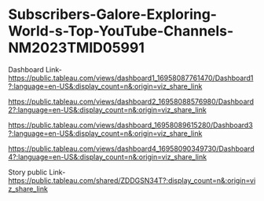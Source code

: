 # Subscribers-Galore-Exploring-World-s-Top-YouTube-Channels-NM2023TMID05991


Dashboard Link-https://public.tableau.com/views/dashboard1_16958087761470/Dashboard1?:language=en-US&:display_count=n&:origin=viz_share_link

https://public.tableau.com/views/dashboard2_16958088576980/Dashboard2?:language=en-US&:display_count=n&:origin=viz_share_link

https://public.tableau.com/views/dashboard_16958089615280/Dashboard3?:language=en-US&:display_count=n&:origin=viz_share_link

https://public.tableau.com/views/dashboard4_16958090349730/Dashboard4?:language=en-US&:display_count=n&:origin=viz_share_link

Story public Link-https://public.tableau.com/shared/ZDDGSN34T?:display_count=n&:origin=viz_share_link
